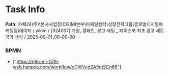 # Task Info

**Path:** 카페24(주)\본사사업장\[CG]MI본부\마케팅센터\성장전략그룹\글로벌디지털마케팅팀\데이터 / yikim / [324007] 계정, 캠페인, 광고 세팅 _ 페이스북 최초 광고 세트 국가 생성 / 2025-09-01_00-00-00

### BPMN
- ["https://n8n-mi-078-web.hanpda.com/workflow/gCWVed2A9qtSCn66"]

